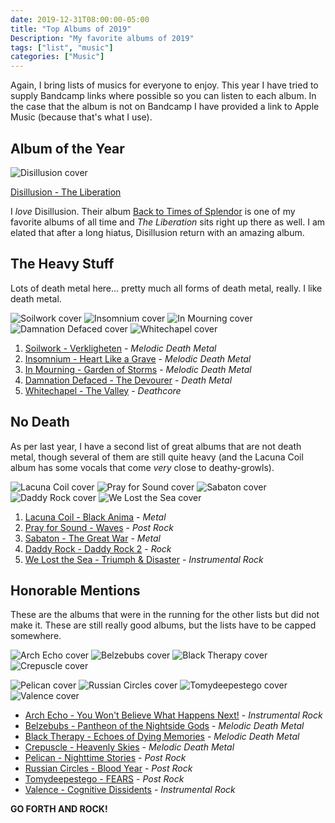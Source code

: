 ```yaml
---
date: 2019-12-31T08:00:00-05:00
title: "Top Albums of 2019"
Description: "My favorite albums of 2019"
tags: ["list", "music"]
categories: ["Music"]
---
```


Again, I bring lists of musics for everyone to enjoy. This year I have tried to supply Bandcamp links where possible so you can listen to each album. In the case that the album is not on Bandcamp I have provided a link to Apple Music (because that's what I use).

<!-- more -->

## Album of the Year

![Disillusion cover](https://is2-ssl.mzstatic.com/image/thumb/Music113/v4/9b/d3/1a/9bd31aed-17c2-60e1-534e-8d7127fd19c5/source/600x600bb.jpg)

[Disillusion - The Liberation](https://disillusion-official.bandcamp.com/album/the-liberation)

I _love_ Disillusion. Their album [Back to Times of Splendor](https://music.apple.com/us/album/back-to-times-of-splendor/210601185) is one of my favorite albums of all time and _The Liberation_ sits right up there as well. I am elated that after a long hiatus, Disillusion return with an amazing album.

## The Heavy Stuff

Lots of death metal here... pretty much all forms of death metal, really. I like death metal.

![Soilwork cover](https://is4-ssl.mzstatic.com/image/thumb/Music118/v4/44/11/30/44113049-4079-d1f7-b155-fbfe839c7dd5/source/100x100bb.jpg)
![Insomnium cover](https://is4-ssl.mzstatic.com/image/thumb/Music113/v4/a1/fa/f7/a1faf73a-edc5-5ff2-a411-f1c403897da5/source/100x100bb.jpg)
![In Mourning cover](https://is4-ssl.mzstatic.com/image/thumb/Music113/v4/d2/9a/05/d29a051d-7430-02f0-d1a5-30ae85a8186b/source/100x100bb.jpg)
![Damnation Defaced cover](https://is2-ssl.mzstatic.com/image/thumb/Music113/v4/56/a6/3a/56a63ad5-a66a-0a14-982d-1353f98f8d45/source/100x100bb.jpg)
![Whitechapel cover](https://is4-ssl.mzstatic.com/image/thumb/Music128/v4/11/9f/42/119f4263-ea39-901c-24a0-fad15278816c/source/100x100bb.jpg)

1. [Soilwork - Verkligheten](https://music.apple.com/us/album/verkligheten/1438526903) - _Melodic Death Metal_
2. [Insomnium - Heart Like a Grave](https://music.apple.com/us/album/heart-like-a-grave-bonus-tracks-version/1472537522) - _Melodic Death Metal_
3. [In Mourning - Garden of Storms](https://agoniarecords.bandcamp.com/album/garden-of-storms) - _Melodic Death Metal_
4. [Damnation Defaced - The Devourer](https://damnationdefaced.bandcamp.com/album/the-devourer) - _Death Metal_
5. [Whitechapel - The Valley](https://whitechapelmetal.bandcamp.com/album/the-valley) - _Deathcore_

## No Death

As per last year, I have a second list of great albums that are not death metal, though several of them are still quite heavy (and the Lacuna Coil album has some vocals that come _very_ close to deathy-growls).

![Lacuna Coil cover](https://is4-ssl.mzstatic.com/image/thumb/Music113/v4/e2/1e/86/e21e8620-65b4-4712-616d-80abf20569d4/source/100x100bb.jpg)
![Pray for Sound cover](https://is1-ssl.mzstatic.com/image/thumb/Music123/v4/e4/9e/dc/e49edc1c-aa3b-df69-edb9-b67e0c93e9a9/source/100x100bb.jpg)
![Sabaton cover](https://is5-ssl.mzstatic.com/image/thumb/Music113/v4/0e/08/34/0e083441-a733-732a-b23a-bc13a93e0dfe/source/100x100bb.jpg)
![Daddy Rock cover](https://is2-ssl.mzstatic.com/image/thumb/Music123/v4/3b/fc/83/3bfc83d5-5a8b-fd5f-83fe-a2982fa94f65/source/100x100bb.jpg)
![We Lost the Sea cover](https://is3-ssl.mzstatic.com/image/thumb/Music113/v4/ab/77/f0/ab77f03e-95b5-c639-6079-5c103692e876/source/100x100bb.jpg)

1. [Lacuna Coil - Black Anima](https://music.apple.com/us/album/black-anima-bonus-tracks-version/1473178434) - _Metal_
2. [Pray for Sound - Waves](https://music.prayforsound.com/album/waves) - _Post Rock_
3. [Sabaton - The Great War](https://sabaton.bandcamp.com/album/the-great-war) - _Metal_
4. [Daddy Rock - Daddy Rock 2](https://music.apple.com/us/album/daddy-rock-2/1484134946) - _Rock_
5. [We Lost the Sea - Triumph & Disaster](https://welostthesea.bandcamp.com/album/triumph-disaster) - _Instrumental Rock_

## Honorable Mentions

These are the albums that were in the running for the other lists but did not make it. These are still really good albums, but the lists have to be capped somewhere.

![Arch Echo cover](https://is3-ssl.mzstatic.com/image/thumb/Music113/v4/94/4f/a0/944fa05d-26db-7739-039e-be9b4992f6a0/source/100x100bb.jpg)
![Belzebubs cover](https://is5-ssl.mzstatic.com/image/thumb/Music114/v4/60/34/61/603461f1-a9bc-bf17-b15d-f1a720d2a734/source/100x100bb.jpg)
![Black Therapy cover](https://is4-ssl.mzstatic.com/image/thumb/Music123/v4/85/84/ee/8584ee90-08e9-b79a-1466-bc1377611d6e/source/100x100bb.jpg)
![Crepuscle cover](https://is1-ssl.mzstatic.com/image/thumb/Music123/v4/be/79/d0/be79d0a3-fdfa-bd3f-21e2-1227ba0a6edf/source/100x100bb.jpg)

![Pelican cover](https://is2-ssl.mzstatic.com/image/thumb/Music113/v4/ca/94/b0/ca94b0f9-4ec8-8162-99da-3f35b4ee80f1/source/100x100bb.jpg)
![Russian Circles cover](https://is3-ssl.mzstatic.com/image/thumb/Music123/v4/72/30/86/72308622-5ca6-2988-e830-30d21750ad53/source/100x100bb.jpg)
![Tomydeepestego cover](https://is2-ssl.mzstatic.com/image/thumb/Music113/v4/72/06/69/720669fe-ec9f-4195-bd79-df3df3441b04/source/100x100bb.jpg)
![Valence cover](https://is4-ssl.mzstatic.com/image/thumb/Music123/v4/7a/6e/99/7a6e9929-39e3-dd5c-73f8-5040f52f97a9/source/100x100bb.jpg)

- [Arch Echo - You Won't Believe What Happens Next!](https://archecho.bandcamp.com/album/you-wont-believe-what-happens-next) - _Instrumental Rock_
- [Belzebubs - Pantheon of the Nightside Gods](https://music.apple.com/us/album/pantheon-of-the-nightside-gods/1453386311) - _Melodic Death Metal_
- [Black Therapy - Echoes of Dying Memories](https://blacktherapyblacklion.bandcamp.com/album/echoes-of-dying-memories) - _Melodic Death Metal_
- [Crepuscle - Heavenly Skies](https://crepuscle.bandcamp.com/album/heavenly-skies) - _Melodic Death Metal_
- [Pelican - Nighttime Stories](https://pelicansl.bandcamp.com/album/nighttime-stories) - _Post Rock_
- [Russian Circles - Blood Year](https://russiancircles.bandcamp.com/album/blood-year) - _Post Rock_
- [Tomydeepestego - FEARS](https://tomydeepestego.bandcamp.com/album/fears) - _Post Rock_
- [Valence - Cognitive Dissidents](https://valence.bandcamp.com/album/cognitive-dissidents) - _Instrumental Rock_

**GO FORTH AND ROCK!**